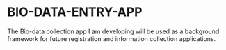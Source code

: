 # BIO-DATA-ENTRY-APP

The Bio-data collection app I am developing will be used as a background framework for future registration and information collection applications.
